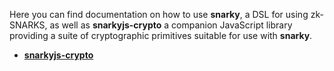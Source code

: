 Here you can find documentation on how to use **snarky**, a DSL for using zk-SNARKS, as well as **snarkyjs-crypto** a companion JavaScript library providing a suite of cryptographic primitives suitable for use with **snarky**.

- [**snarkyjs-crypto**](/docs/snarks/snarkyjs-crypto)
